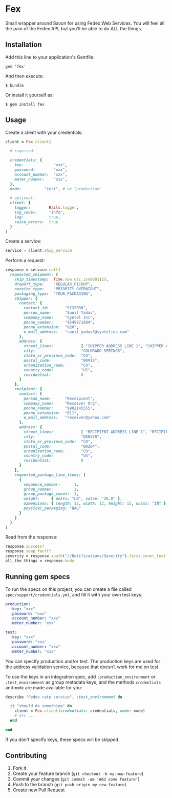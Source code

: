 # Fex

Small wrapper around Savon for using Fedex Web Services. You will feel all the
pain of the Fedex API, but you'll be able to do ALL the things.

## Installation

Add this line to your application's Gemfile:

    gem 'fex'

And then execute:

    $ bundle

Or install it yourself as:

    $ gem install fex

## Usage

Create a client with your credentials:

``` ruby
client = Fex.client(

  # required:

  credentials: {
    key:             "xxx",
    password:        "xxx",
    account_number:  "xxx",
    meter_number:    "xxx",
  },
  mode:          "test", # or "production"

  # optional:
  client: {
    logger:        Rails.logger,
    log_level:     "info",
    log:           true,
    raise_errors:  true
  }
)
```

Create a service:

``` ruby
service = client.ship_service
```

Perform a request:

``` ruby
response = service.call(
  requested_shipment: {
    ship_timestamp:  Time.now.utc.iso8601(2),
    dropoff_type:    "REGULAR_PICKUP",
    service_type:    "PRIORITY_OVERNIGHT",
    packaging_type:  "YOUR_PACKAGING",
    shipper: {
      contact: {
        contact_id:       "SY32030",
        person_name:      "Sunil Yadav",
        company_name:     "Syntel Inc",
        phone_number:     "9545871684",
        phone_extension:  "020",
        e_mail_address:   "sunil_yadav3@syntelinc.com"
      },
      address: {
        street_lines:            [ "SHIPPER ADDRESS LINE 1", "SHIPPER ADDRESS LINE 2" ],
        city:                    "COLORADO SPRINGS",
        state_or_province_code:  "CO",
        postal_code:             "80915",
        urbanization_code:       "CO",
        country_code:            "US",
        residential:             0
      }
    },
    recipient: {
      contact: {
        person_name:      "Receipient",
        company_name:     "Receiver Org",
        phone_number:     "9982145555",
        phone_extension:  "011",
        e_mail_address:   "receiver@yahoo.com"
      },
      address: {
        street_lines:            [ "RECIPIENT ADDRESS LINE 1", "RECIPIENT ADDRESS LINE 2" ],
        city:                    "DENVER",
        state_or_province_code:  "CO",
        postal_code:             "80204",
        urbanization_code:       "CO",
        country_code:            "US",
        residential:             0
      }
    },
    requested_package_line_items: [
      {
        sequence_number:      1,
        group_number:         1,
        group_package_count:  1,
        weight:     { units: "LB", value: "20.0" },
        dimensions: { length: 12, width: 12, height: 12, units: "IN" },
        physical_packaging: "BAG"
      }
    ]
  }
)
```

Read from the response:

``` ruby
response.success?
response.soap_fault?
severity = response.xpath("//Notifications/Severity").first.inner_text
all_the_things = response.body
```

## Running gem specs

To run the specs on this project, you can create a file called
`spec/support/credentials.yml`, and fill it with your own test keys.

``` yaml
production:
  :key: "xxx"
  :password: "xxx"
  :account_number: "xxx"
  :meter_number: "xxx"

test:
  :key: "xxx"
  :password: "xxx"
  :account_number: "xxx"
  :meter_number: "xxx"
```

You can specify production and/or test. The production keys are used for the
address validation service, because that doesn't work for me on test.

To use the keys in an integration spec, add `:production_environment` or
`:test_environment` as group metadata keys, and the methods `credentials` and
`mode` are made available for you:

``` ruby
describe "Fedex rate service", :test_environment do

  it "should do something" do
    client = Fex.client(credentials: credentials, mode: mode)
    # etc ...
  end

end
```

If you don't specify keys, these specs will be skipped.

## Contributing

1. Fork it
2. Create your feature branch (`git checkout -b my-new-feature`)
3. Commit your changes (`git commit -am 'Add some feature'`)
4. Push to the branch (`git push origin my-new-feature`)
5. Create new Pull Request
